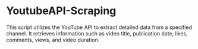 # YoutubeAPI-Scraping
 This script utilizes the YouTube API to extract detailed data from a specified channel. It retrieves information such as video title, publication date, likes, comments, views, and video duration.
